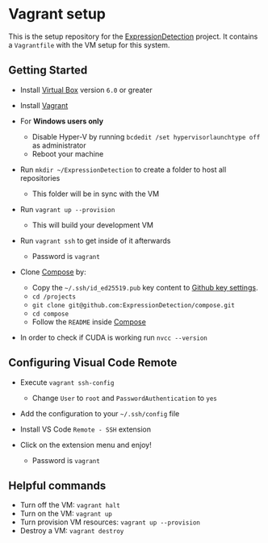 # Vagrant setup

This is the setup repository for the [ExpressionDetection](https://github.com/ExpressionDetection) project. It contains a `Vagrantfile` with the VM setup for this system.

## Getting Started

* Install [Virtual Box](https://www.virtualbox.org/wiki/Download_Old_Builds_6_0) version `6.0` or greater

* Install [Vagrant](https://www.vagrantup.com/)

* For **Windows users only**
    * Disable Hyper-V by running `bcdedit /set hypervisorlaunchtype off` as administrator
    * Reboot your machine

* Run `mkdir ~/ExpressionDetection` to create a folder to host all repositories
    * This folder will be in sync with the VM

* Run `vagrant up --provision`
    * This will build your development VM

* Run `vagrant ssh` to get inside of it afterwards
    * Password is `vagrant`

* Clone [Compose](https://github.com/ExpressionDetection/compose) by:
    * Copy the `~/.ssh/id_ed25519.pub` key content to [Github key settings](https://github.com/settings/keys).
    * `cd /projects`
    * `git clone git@github.com:ExpressionDetection/compose.git`
    * `cd compose`
    * Follow the `README` inside [Compose](https://github.com/ExpressionDetection/compose)

* In order to check if CUDA is working run `nvcc --version`

## Configuring Visual Code Remote

* Execute `vagrant ssh-config`
    * Change `User` to `root` and `PasswordAuthentication` to `yes`

* Add the configuration to your `~/.ssh/config` file

* Install VS Code `Remote - SSH` extension

* Click on the extension menu and enjoy!
    * Password is `vagrant`

## Helpful commands

* Turn off the VM: `vagrant halt`
* Turn on the VM: `vagrant up`
* Turn provision VM resources: `vagrant up --provision`
* Destroy a VM: `vagrant destroy`
